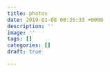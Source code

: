```yaml
---
title: photos
date: 2019-01-08 00:35:33 +0000
description: ''
image: ''
tags: []
categories: []
draft: true

---
```

